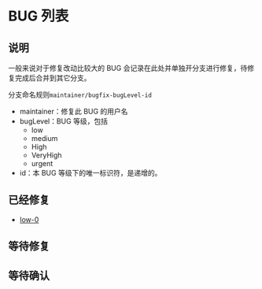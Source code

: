 # BUG 列表

## 说明

一般来说对于修复改动比较大的 BUG 会记录在此处并单独开分支进行修复，待修复完成后合并到其它分支。

分支命名规则`maintainer/bugfix-bugLevel-id`

+ maintainer：修复此 BUG 的用户名
+ bugLevel：BUG 等级，包括
    + low
    + medium
    + High
    + VeryHigh
    + urgent
+ id：本 BUG 等级下的唯一标识符，是递增的。


## 已经修复

+ [low-0](bugs/low-0.md)

## 等待修复

## 等待确认

